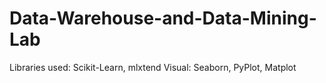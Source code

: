 # Data-Warehouse-and-Data-Mining-Lab

Libraries used: Scikit-Learn, mlxtend
Visual: Seaborn, PyPlot, Matplot
